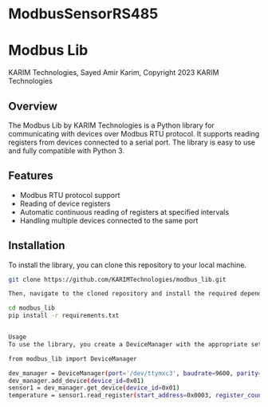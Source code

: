 # ModbusSensorRS485

# Modbus Lib
KARIM Technologies, Sayed Amir Karim, Copyright 2023 KARIM Technologies

## Overview
The Modbus Lib by KARIM Technologies is a Python library for communicating with devices over Modbus RTU protocol. It supports reading registers from devices connected to a serial port. The library is easy to use and fully compatible with Python 3.

## Features
- Modbus RTU protocol support
- Reading of device registers
- Automatic continuous reading of registers at specified intervals
- Handling multiple devices connected to the same port

## Installation
To install the library, you can clone this repository to your local machine. 

```bash
git clone https://github.com/KARIMTechnologies/modbus_lib.git

Then, navigate to the cloned repository and install the required dependencies.

cd modbus_lib
pip install -r requirements.txt


Usage
To use the library, you create a DeviceManager with the appropriate settings for your serial port. Then, you can add devices and read their registers.

from modbus_lib import DeviceManager

dev_manager = DeviceManager(port='/dev/ttymxc3', baudrate=9600, parity='N', stopbits=1, bytesize=8, timeout=1)
dev_manager.add_device(device_id=0x01)
sensor1 = dev_manager.get_device(device_id=0x01)
temperature = sensor1.read_register(start_address=0x0003, register_count=2)